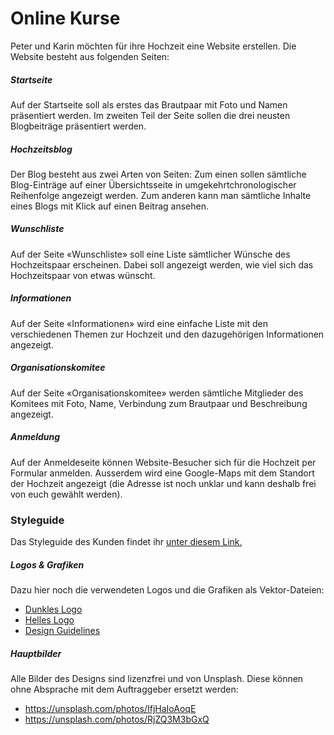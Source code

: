 # Online Kurse
Peter und Karin möchten für ihre Hochzeit eine Website erstellen. Die Website besteht aus folgenden Seiten:

##### Startseite
Auf der Startseite soll als erstes das Brautpaar mit Foto und Namen präsentiert werden.  Im zweiten Teil der Seite sollen die drei neusten Blogbeiträge präsentiert werden. 

##### Hochzeitsblog
Der Blog besteht aus zwei Arten von Seiten:  Zum einen sollen sämtliche Blog-Einträge auf einer Übersichtsseite in umgekehrtchronologischer Reihenfolge angezeigt werden. Zum anderen kann man sämtliche Inhalte eines Blogs mit Klick auf einen Beitrag ansehen.

##### Wunschliste
Auf der Seite «Wunschliste» soll eine Liste sämtlicher Wünsche des Hochzeitspaar erscheinen. Dabei soll angezeigt werden, wie viel sich das Hochzeitspaar von etwas wünscht.

##### Informationen
Auf der Seite «Informationen» wird eine einfache Liste mit den verschiedenen Themen zur Hochzeit und den dazugehörigen Informationen angezeigt.

##### Organisationskomitee
Auf der Seite «Organisationskomitee» werden sämtliche Mitglieder des Komitees mit Foto, Name, Verbindung zum Brautpaar und Beschreibung angezeigt.

##### Anmeldung
Auf der Anmeldeseite können Website-Besucher sich für die Hochzeit per Formular anmelden. Ausserdem wird eine Google-Maps mit dem Standort der Hochzeit angezeigt (die Adresse ist noch unklar und kann deshalb frei von euch gewählt werden).

### Styleguide
Das Styleguide des Kunden findet ihr [unter diesem Link.](../src/Styleguide%20Hochzeit.pdf)

##### Logos & Grafiken
Dazu hier noch die verwendeten Logos und die Grafiken als Vektor-Dateien:

* [Dunkles Logo](src/logo_dark.svg)
* [Helles Logo](src/logo_white.svg)
* [Design Guidelines](src/guidelines.jpg)

##### Hauptbilder
Alle Bilder des Designs sind lizenzfrei und von Unsplash. Diese können ohne Absprache mit dem Auftraggeber ersetzt werden:

* https://unsplash.com/photos/IfjHaIoAoqE
* https://unsplash.com/photos/RjZQ3M3bGxQ
